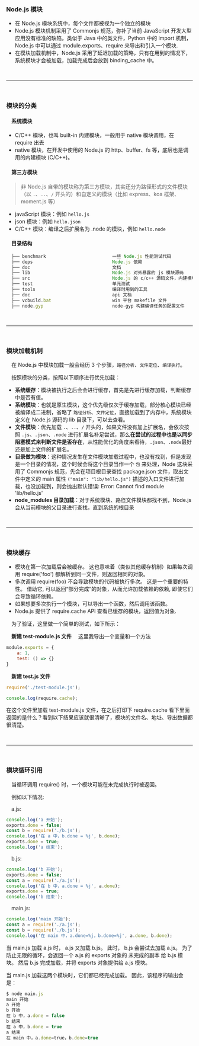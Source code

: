 ### Node.js 模块
- 在 Node.js 模块系统中，每个文件都被视为一个独立的模块
- Node.js 模块机制采用了 Commonjs 规范，弥补了当前 JavaScript 开发大型应用没有标准的缺陷，类似于 Java 中的类文件，Python 中的 import 机制，Node.js 中可以通过 module.exports、require 来导出和引入一个模块.
- 在模块加载机制中，Node.js 采用了延迟加载的策略，只有在用到的情况下，系统模块才会被加载，加载完成后会放到 binding_cache 中。


&nbsp;

---

&nbsp;
### 模块的分类

#### &emsp;系统模块

- C/C++ 模块，也叫 built-in 内建模块，一般用于 native 模块调用，在 require 出去
- native 模块，在开发中使用的 Node.js 的 http、buffer、fs 等，底层也是调用的内建模块 (C/C++)。

#### &emsp;第三方模块

>非 Node.js 自带的模块称为第三方模块，其实还分为路径形式的文件模块（以 ```.```、```..```、```/``` 开头的）和自定义的模块（比如 express、koa 框架、moment.js 等）

- javaScript 模块：例如 ```hello.js```
- json 模块：例如 ```hello.json```
- C/C++ 模块：编译之后扩展名为 .node 的模块，例如 ```hello.node```

#### &emsp;目录结构

```js
  ├── benchmark                         一些 Node.js 性能测试代码
  ├── deps                              Node.js 依赖
  ├── doc                               文档
  ├── lib                               Node.js 对外暴露的 js 模块源码
  ├── src                               Node.js 的 c/c++ 源码文件，内建模块
  ├── test                              单元测试
  ├── tools                             编译时用到的工具
  ├── doc                               api 文档
  ├── vcbuild.bat                       win 平台 makefile 文件
  ├── node.gyp                          node-gyp 构建编译任务的配置文件               
```

&nbsp;

---

&nbsp;
### 模块加载机制
&emsp;在 Node.js 中模块加载一般会经历 3 个步骤，```路径分析```、```文件定位```、```编译执行```。

&emsp;按照模块的分类，按照以下顺序进行优先加载：

* **系统缓存**：模块被执行之后会会进行缓存，首先是先进行缓存加载，判断缓存中是否有值。
* **系统模块**：也就是原生模块，这个优先级仅次于缓存加载，部分核心模块已经被编译成二进制，省略了 ```路径分析```、```文件定位```，直接加载到了内存中，系统模块定义在 Node.js 源码的 lib 目录下，可以去查看。
* **文件模块**：优先加载 ```.```、```..```、```/``` 开头的，如果文件没有加上扩展名，会依次按照 ```.js```、```.json```、```.node``` 进行扩展名补足尝试，那么**在尝试的过程中也是以同步阻塞模式来判断文件是否存在**，从性能优化的角度来看待，```.json```、```.node```最好还是加上文件的扩展名。
* **目录做为模块**：这种情况发生在文件模块加载过程中，也没有找到，但是发现是一个目录的情况，这个时候会将这个目录当作一个 ```包``` 来处理，Node 这块采用了 Commonjs 规范，先会在项目根目录查找 package.json 文件，取出文件中定义的 main 属性 ```("main": "lib/hello.js")``` 描述的入口文件进行加载，也没加载到，则会抛出默认错误: Error: Cannot find module 'lib/hello.js'
* **node_modules 目录加载**：对于系统模块、路径文件模块都找不到，Node.js 会从当前模块的父目录进行查找，直到系统的根目录


&nbsp;

---

&nbsp;
### 模块缓存
- 模块在第一次加载后会被缓存。 这也意味着（类似其他缓存机制）如果每次调用 require('foo') 都解析到同一文件，则返回相同的对象。
- 多次调用 require(foo) 不会导致模块的代码被执行多次。 这是一个重要的特性。 借助它, 可以返回“部分完成”的对象，从而允许加载依赖的依赖, 即使它们会导致循环依赖。
- 如果想要多次执行一个模块，可以导出一个函数，然后调用该函数。
- Node.js 提供了 require.cache API 查看已缓存的模块，返回值为对象.
  
&emsp;为了验证，这里做一个简单的测试，如下所示：

&emsp;**新建 test-module.js 文件**
&emsp;这里我导出一个变量和一个方法
```js
module.exports = {
    a: 1,
    test: () => {}
}
```

&emsp;**新建 test.js 文件**


```js
require('./test-module.js');

console.log(require.cache);
```

在这个文件里加载 test-module.js 文件，在之后打印下 require.cache 看下里面返回的是什么？看到以下结果应该就很清晰了，模块的文件名、地址、导出数据都很清楚。


&nbsp;

---

&nbsp;
### 模块循环引用
&emsp;当循环调用 require() 时，一个模块可能在未完成执行时被返回。

&emsp;例如以下情况:

&emsp;a.js:

```js
console.log('a 开始');
exports.done = false;
const b = require('./b.js');
console.log('在 a 中，b.done = %j', b.done);
exports.done = true;
console.log('a 结束');
```

&emsp;b.js:

```js
console.log('b 开始');
exports.done = false;
const a = require('./a.js');
console.log('在 b 中，a.done = %j', a.done);
exports.done = true;
console.log('b 结束');
```

&emsp;main.js:

```js
console.log('main 开始');
const a = require('./a.js');
const b = require('./b.js');
console.log('在 main 中，a.done=%j，b.done=%j', a.done, b.done);
```

当 main.js 加载 a.js 时， a.js 又加载 b.js。 此时， b.js 会尝试去加载 a.js。 为了防止无限的循环，会返回一个 a.js 的 exports 对象的 未完成的副本 给 b.js 模块。 然后 b.js 完成加载，并将 exports 对象提供给 a.js 模块。

当 main.js 加载这两个模块时，它们都已经完成加载。 因此，该程序的输出会是：

```js
$ node main.js
main 开始
a 开始
b 开始
在 b 中，a.done = false
b 结束
在 a 中，b.done = true
a 结束
在 main 中，a.done=true，b.done=true
```